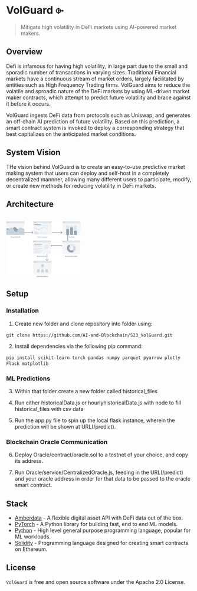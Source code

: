 # VolGuard ⌱

> Mitigate  high volatility in DeFi markets using AI-powered market
makers.

## Overview

Defi is infamous for having high volatility, in large part due to the
small and sporadic number of transactions in varying sizes. Traditional 
Financial markets have a continuous stream of market orders, largely 
facilitated by entities such as High Frequency Trading firms. VolGuard 
aims to reduce the volatile and sproadic nature of the DeFi markets by
using ML-driven market maker contracts, which attempt to predict future 
volatility and brace against it before it occurs.

VolGuard ingests DeFi data from protocols such as Uniswap, and
generates an off-chain AI prediction of future volatility. Based on this 
prediction, a smart contract system is invoked to deploy a corresponding
strategy that best capitalizes on the anticipated market conditions.
<br/>

## System Vision

THe vision behind VolGuard is to create an easy-to-use predictive market
making system that users can deploy and self-host in a completely decentralized
mannner, allowing many different users to participate, modify, or create 
new methods for reducing volatility in DeFi markets.

## Architecture
<br/>
<img src="/arch_diagram.png" width="40%"/>

## Setup
### Installation
1. Create new folder and clone repository into folder using:

```
git clone https://github.com/AI-and-Blockchain/S23_VolGuard.git
```

2. Install dependencies via the following pip command:
```
pip install scikit-learn torch pandas numpy parquet pyarrow plotly Flask matplotlib
```

### ML Predictions


3. Within that folder create a new folder called historical_files

4. Run either historicalData.js or hourlyhistoricalData.js with node to fill historical_files with csv data

5. Run the app.py file to spin up the local flask instance, wherein the prediction will be shown at URL(/predict).

### Blockchain Oracle Communication

6. Deploy Oracle/contract/oracle.sol to a testnet of your choice, and copy its address.

7. Run Oracle/service/CentralizedOracle.js, feeding in the URL(/predict) and your oracle address in order for that data to be passed to the oracle smart contract.

## Stack

- [Amberdata](https://amberdata.io/) - A flexible digital asset API with DeFi data out of the box.
- [PyTorch](https://pytorch.org/) - A Python library for building fast, end to end ML models.
- [Python](https://python.org/) - High level general purpose programming language, popular for ML workloads.
- [Solidity](https://soliditylang.org/) - Programming language designed for creating smart contracts on Ethereum.


## License

`VolGuard` is free and open source software under the Apache 2.0 License.
